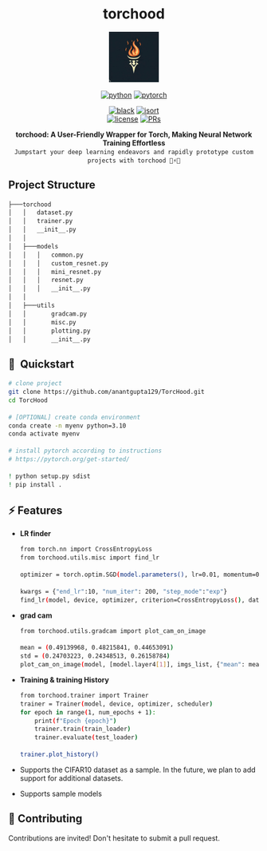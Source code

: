 <div align="center">

# torchood

<img src="./images/logo.jpg"  style="width:20%">


[![python](https://img.shields.io/badge/-Python_3.8_%7C_3.9_%7C_3.10-blue?logo=python&logoColor=white)](https://github.com/pre-commit/pre-commit)
[![pytorch](https://img.shields.io/badge/PyTorch_1.10+-ee4c2c?logo=pytorch&logoColor=white)](https://pytorch.org/get-started/locally/)
<!-- [![lightning](https://img.shields.io/badge/-Lightning_1.9+-792ee5?logo=pytorchlightning&logoColor=white)](https://pytorchlightning.ai/) -->
[![black](https://img.shields.io/badge/Code%20Style-Black-black.svg?labelColor=gray)](https://black.readthedocs.io/en/stable/)
[![isort](https://img.shields.io/badge/%20imports-isort-%231674b1?style=flat&labelColor=ef8336)](https://pycqa.github.io/isort/) <br>
[![license](https://img.shields.io/badge/License-MIT-green.svg?labelColor=gray)](https://github.com/ashleve/lightning-hydra-template#license)
[![PRs](https://img.shields.io/badge/PRs-welcome-brightgreen.svg)](https://github.com/ashleve/lightning-hydra-template/pulls)

__torchood: A User-Friendly Wrapper for Torch, Making Neural Network Training Effortless__ <br> 
`Jumpstart your deep learning endeavors and rapidly prototype custom projects with torchood 🚀⚡🔥`<br>

</div>

## Project Structure 

```bash
├───torchood
│   │   dataset.py
│   │   trainer.py
│   │   __init__.py
│   │
│   ├───models
│   │   │   common.py
│   │   │   custom_resnet.py
│   │   │   mini_resnet.py
│   │   │   resnet.py
│   │   │   __init__.py
│   │
│   ├───utils
│   │       gradcam.py
│   │       misc.py
│   │       plotting.py
│   │       __init__.py
```

## 🚀  Quickstart

```bash
# clone project
git clone https://github.com/anantgupta129/TorcHood.git
cd TorcHood

# [OPTIONAL] create conda environment
conda create -n myenv python=3.10
conda activate myenv

# install pytorch according to instructions
# https://pytorch.org/get-started/

! python setup.py sdist
! pip install .
```

## ⚡ Features

- __LR finder__
    ```bash
    from torch.nn import CrossEntropyLoss
    from torchood.utils.misc import find_lr

    optimizer = torch.optim.SGD(model.parameters(), lr=0.01, momentum=0.9)

    kwargs = {"end_lr":10, "num_iter": 200, "step_mode":"exp"}
    find_lr(model, device, optimizer, criterion=CrossEntropyLoss(), dataloader=train_loader, **kwargs)
    ```

- __grad cam__ 

    ```bash
    from torchood.utils.gradcam import plot_cam_on_image

    mean = (0.49139968, 0.48215841, 0.44653091)
    std = (0.24703223, 0.24348513, 0.26158784)
    plot_cam_on_image(model, [model.layer4[1]], imgs_list, {"mean": mean, "std": std})
    ```

- __Training & training History__
    ```bash
    from torchood.trainer import Trainer
    trainer = Trainer(model, device, optimizer, scheduler)
    for epoch in range(1, num_epochs + 1):
        print(f"Epoch {epoch}")
        trainer.train(train_loader)
        trainer.evaluate(test_loader)
    
    trainer.plot_history()
    ```

- Supports the CIFAR10 dataset as a sample. In the future, we plan to add support for additional    datasets.
- Supports sample models


## 🤝 Contributing

Contributions are invited! Don't hesitate to submit a pull request.
